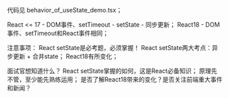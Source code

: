 代码见 behavior_of_useState_demo.tsx；

React <= 17 - DOM事件、setTimeout - setState - 同步更新；
React18 - DOM事件、setTimeout和React事件相同；

注意事项：
    React setState是必考题，必须掌握！
    React setState两大考点：异步更新 + 合并state；
    React18有所变化；

面试官想知道什么？
    React setState掌握的如何，这是React必备知识；
    原理先不管，至少能先熟练运用；
    是否了解React18带来的变化？是否关注前端重大事件和新闻？
